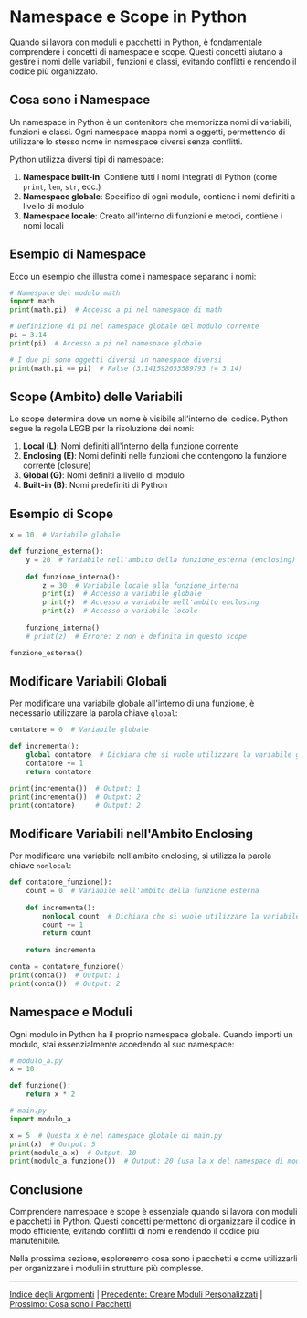 # Namespace e Scope in Python

Quando si lavora con moduli e pacchetti in Python, è fondamentale comprendere i concetti di namespace e scope. Questi concetti aiutano a gestire i nomi delle variabili, funzioni e classi, evitando conflitti e rendendo il codice più organizzato.

## Cosa sono i Namespace

Un namespace in Python è un contenitore che memorizza nomi di variabili, funzioni e classi. Ogni namespace mappa nomi a oggetti, permettendo di utilizzare lo stesso nome in namespace diversi senza conflitti.

Python utilizza diversi tipi di namespace:

1. **Namespace built-in**: Contiene tutti i nomi integrati di Python (come `print`, `len`, `str`, ecc.)
2. **Namespace globale**: Specifico di ogni modulo, contiene i nomi definiti a livello di modulo
3. **Namespace locale**: Creato all'interno di funzioni e metodi, contiene i nomi locali

## Esempio di Namespace

Ecco un esempio che illustra come i namespace separano i nomi:

```python
# Namespace del modulo math
import math
print(math.pi)  # Accesso a pi nel namespace di math

# Definizione di pi nel namespace globale del modulo corrente
pi = 3.14
print(pi)  # Accesso a pi nel namespace globale

# I due pi sono oggetti diversi in namespace diversi
print(math.pi == pi)  # False (3.141592653589793 != 3.14)
```

## Scope (Ambito) delle Variabili

Lo scope determina dove un nome è visibile all'interno del codice. Python segue la regola LEGB per la risoluzione dei nomi:

1. **Local (L)**: Nomi definiti all'interno della funzione corrente
2. **Enclosing (E)**: Nomi definiti nelle funzioni che contengono la funzione corrente (closure)
3. **Global (G)**: Nomi definiti a livello di modulo
4. **Built-in (B)**: Nomi predefiniti di Python

## Esempio di Scope

```python
x = 10  # Variabile globale

def funzione_esterna():
    y = 20  # Variabile nell'ambito della funzione_esterna (enclosing)
    
    def funzione_interna():
        z = 30  # Variabile locale alla funzione_interna
        print(x)  # Accesso a variabile globale
        print(y)  # Accesso a variabile nell'ambito enclosing
        print(z)  # Accesso a variabile locale
    
    funzione_interna()
    # print(z)  # Errore: z non è definita in questo scope

funzione_esterna()
```

## Modificare Variabili Globali

Per modificare una variabile globale all'interno di una funzione, è necessario utilizzare la parola chiave `global`:

```python
contatore = 0  # Variabile globale

def incrementa():
    global contatore  # Dichiara che si vuole utilizzare la variabile globale
    contatore += 1
    return contatore

print(incrementa())  # Output: 1
print(incrementa())  # Output: 2
print(contatore)     # Output: 2
```

## Modificare Variabili nell'Ambito Enclosing

Per modificare una variabile nell'ambito enclosing, si utilizza la parola chiave `nonlocal`:

```python
def contatore_funzione():
    count = 0  # Variabile nell'ambito della funzione esterna
    
    def incrementa():
        nonlocal count  # Dichiara che si vuole utilizzare la variabile dell'ambito enclosing
        count += 1
        return count
    
    return incrementa

conta = contatore_funzione()
print(conta())  # Output: 1
print(conta())  # Output: 2
```

## Namespace e Moduli

Ogni modulo in Python ha il proprio namespace globale. Quando importi un modulo, stai essenzialmente accedendo al suo namespace:

```python
# modulo_a.py
x = 10

def funzione():
    return x * 2
```

```python
# main.py
import modulo_a

x = 5  # Questa x è nel namespace globale di main.py
print(x)  # Output: 5
print(modulo_a.x)  # Output: 10
print(modulo_a.funzione())  # Output: 20 (usa la x del namespace di modulo_a)
```

## Conclusione

Comprendere namespace e scope è essenziale quando si lavora con moduli e pacchetti in Python. Questi concetti permettono di organizzare il codice in modo efficiente, evitando conflitti di nomi e rendendo il codice più manutenibile.

Nella prossima sezione, esploreremo cosa sono i pacchetti e come utilizzarli per organizzare i moduli in strutture più complesse.

---

[Indice degli Argomenti](../README.md) | [Precedente: Creare Moduli Personalizzati](./03_creare_moduli_personalizzati.md) | [Prossimo: Cosa sono i Pacchetti](./05_cosa_sono_pacchetti.md)
